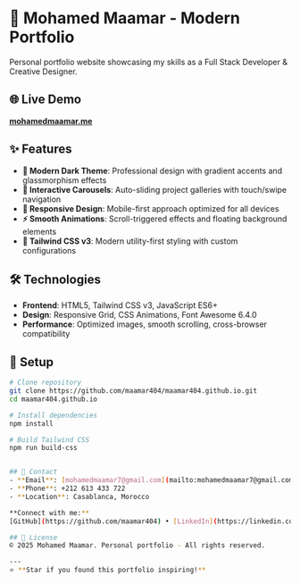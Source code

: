 # 🚀 Mohamed Maamar - Modern Portfolio
Personal portfolio website showcasing my skills as a Full Stack Developer & Creative Designer.

## 🌐 Live Demo
**[mohamedmaamar.me](https://mohamedmaamar.me)**

## ✨ Features
- **🎨 Modern Dark Theme**: Professional design with gradient accents and glassmorphism effects
- **🎠 Interactive Carousels**: Auto-sliding project galleries with touch/swipe navigation
- **📱 Responsive Design**: Mobile-first approach optimized for all devices
- **⚡ Smooth Animations**: Scroll-triggered effects and floating background elements
- **💫 Tailwind CSS v3**: Modern utility-first styling with custom configurations

## 🛠️ Technologies
- **Frontend**: HTML5, Tailwind CSS v3, JavaScript ES6+
- **Design**: Responsive Grid, CSS Animations, Font Awesome 6.4.0
- **Performance**: Optimized images, smooth scrolling, cross-browser compatibility

## 🔧 Setup
```bash
# Clone repository
git clone https://github.com/maamar404/maamar404.github.io.git
cd maamar404.github.io

# Install dependencies
npm install

# Build Tailwind CSS
npm run build-css


## 📧 Contact
- **Email**: [mohamedmaamar7@gmail.com](mailto:mohamedmaamar7@gmail.com)
- **Phone**: +212 613 433 722
- **Location**: Casablanca, Morocco

**Connect with me:**  
[GitHub](https://github.com/maamar404) • [LinkedIn](https://linkedin.com/in/maamar-mohamed) • [Behance](https://behance.net/mohamedmaamar7)

## 📄 License
© 2025 Mohamed Maamar. Personal portfolio - All rights reserved.

---
⭐ **Star if you found this portfolio inspiring!**
